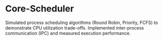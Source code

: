 # Core-Scheduler
Simulated process scheduling algorithms (Round Robin, Priority, FCFS) to demonstrate CPU utilization trade-offs.  Implemented inter-process communication (IPC) and measured execution performance.
